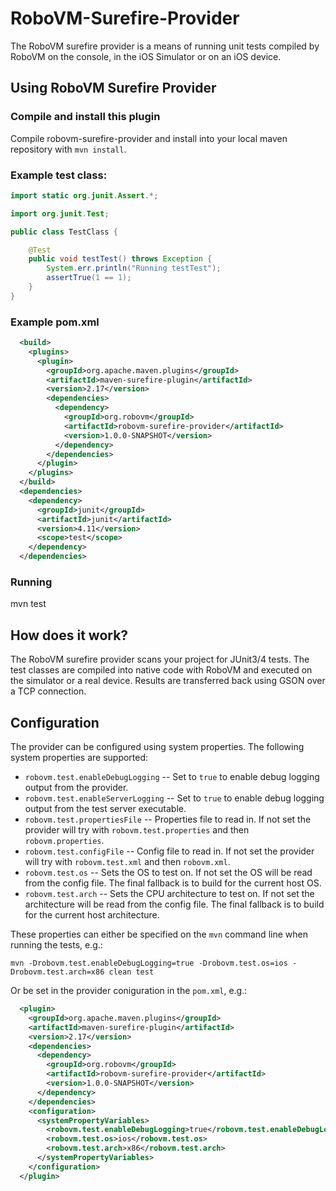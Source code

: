# RoboVM-Surefire-Provider

The RoboVM surefire provider is a means of running unit tests compiled by
RoboVM on the console, in the iOS Simulator or on an iOS device.

## Using RoboVM Surefire Provider

### Compile and install this plugin

Compile robovm-surefire-provider and install into your local maven repository
with `mvn install`.

### Example test class:

```java
import static org.junit.Assert.*;

import org.junit.Test;

public class TestClass {

    @Test
    public void testTest() throws Exception {
        System.err.println("Running testTest");
        assertTrue(1 == 1);
    }
}
```

### Example pom.xml

```xml
  <build>
    <plugins>
      <plugin>
        <groupId>org.apache.maven.plugins</groupId>
        <artifactId>maven-surefire-plugin</artifactId>
        <version>2.17</version>
        <dependencies>
          <dependency>
            <groupId>org.robovm</groupId>
            <artifactId>robovm-surefire-provider</artifactId>
            <version>1.0.0-SNAPSHOT</version>
          </dependency>
        </dependencies>
      </plugin>
    </plugins>
  </build>  
  <dependencies>
    <dependency>
      <groupId>junit</groupId>
      <artifactId>junit</artifactId>
      <version>4.11</version>
      <scope>test</scope>
    </dependency>
  </dependencies>
```

### Running

mvn test

## How does it work?

The RoboVM surefire provider scans your project for JUnit3/4 tests. The test
classes are compiled into native code with RoboVM and executed on the
simulator or a real device. Results are transferred back using GSON over a TCP
connection.

## Configuration

The provider can be configured using system properties. The following system
properties are supported:

* `robovm.test.enableDebugLogging` -- Set to `true` to enable debug logging
  output from the provider.
* `robovm.test.enableServerLogging` -- Set to `true` to enable debug logging
  output from the test server executable.
* `robovm.test.propertiesFile` -- Properties file to read in. If not set the
  provider will try with `robovm.test.properties` and then
  `robovm.properties`.
* `robovm.test.configFile` -- Config file to read in. If not set the provider
  will try with `robovm.test.xml` and then `robovm.xml`.
* `robovm.test.os` -- Sets the OS to test on. If not set the OS will be read
  from the config file. The final fallback is to build for the current host
  OS.
* `robovm.test.arch` -- Sets the CPU architecture to test on. If not set the
  architecture will be read from the config file. The final fallback is to
  build for the current host architecture.

These properties can either be specified on the `mvn` command line when
running the tests, e.g.:

```
mvn -Drobovm.test.enableDebugLogging=true -Drobovm.test.os=ios -Drobovm.test.arch=x86 clean test
```

Or be set in the provider coniguration in the `pom.xml`, e.g.:

```xml
  <plugin>
    <groupId>org.apache.maven.plugins</groupId>
    <artifactId>maven-surefire-plugin</artifactId>
    <version>2.17</version>
    <dependencies>
      <dependency>
        <groupId>org.robovm</groupId>
        <artifactId>robovm-surefire-provider</artifactId>
        <version>1.0.0-SNAPSHOT</version>
      </dependency>
    </dependencies>
    <configuration>
      <systemPropertyVariables>
        <robovm.test.enableDebugLogging>true</robovm.test.enableDebugLogging>
        <robovm.test.os>ios</robovm.test.os>
        <robovm.test.arch>x86</robovm.test.arch>
      </systemPropertyVariables>
    </configuration>
  </plugin>
```
